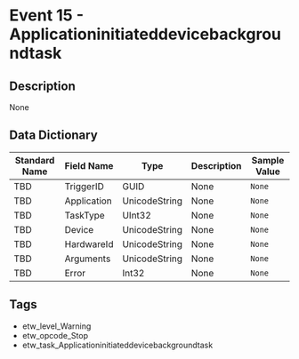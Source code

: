 # Event 15 - Applicationinitiateddevicebackgroundtask

## Description
None

## Data Dictionary
|Standard Name|Field Name|Type|Description|Sample Value|
|---|---|---|---|---|
|TBD|TriggerID|GUID|None|`None`|
|TBD|Application|UnicodeString|None|`None`|
|TBD|TaskType|UInt32|None|`None`|
|TBD|Device|UnicodeString|None|`None`|
|TBD|HardwareId|UnicodeString|None|`None`|
|TBD|Arguments|UnicodeString|None|`None`|
|TBD|Error|Int32|None|`None`|

## Tags
* etw_level_Warning
* etw_opcode_Stop
* etw_task_Applicationinitiateddevicebackgroundtask